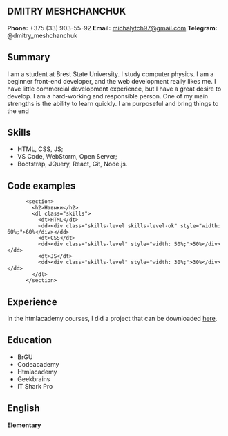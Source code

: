 ## DMITRY MESHCHANCHUK

**Phone:**  +375 (33) 903-55-92 
**Email:** michalytch97@gmail.com
**Telegram:** @dmitry_meshchanchuk

## Summary
I am a student at Brest State University. I study computer physics. I am a beginner front-end developer, and the web development really likes me. I have little commercial development experience, but I have a great desire to develop.
I am a hard-working and responsible person. One of my main strengths is the ability to learn quickly. I am purposeful and bring things to the end

## Skills
- HTML, CSS, JS;
- VS Code, WebStorm, Open Server;
- Bootstrap, JQuery, React, Git, Node.js.

## Code examples

```
      <section>
        <h2>Навыки</h2>
        <dl class="skills">
          <dt>HTML</dt>
          <dd><div class="skills-level skills-level-ok" style="width: 60%;">60%</div></dd>
          <dt>CSS</dt>
          <dd><div class="skills-level" style="width: 50%;">50%</div></dd>
          <dt>JS</dt>
          <dd><div class="skills-level" style="width: 30%;">30%</div></dd>
        </dl>
      </section>
```

## Experience

In the htmlacademy courses, I did a project that can be downloaded [here](https://htmlacademy.ru/assets/courses/309/project-state-final.zip?n).

## Education
 
 - BrGU
 - Codeacademy
 - Htmlacademy
 - Geekbrains
 - IT Shark Pro

## English
**Elementary**
